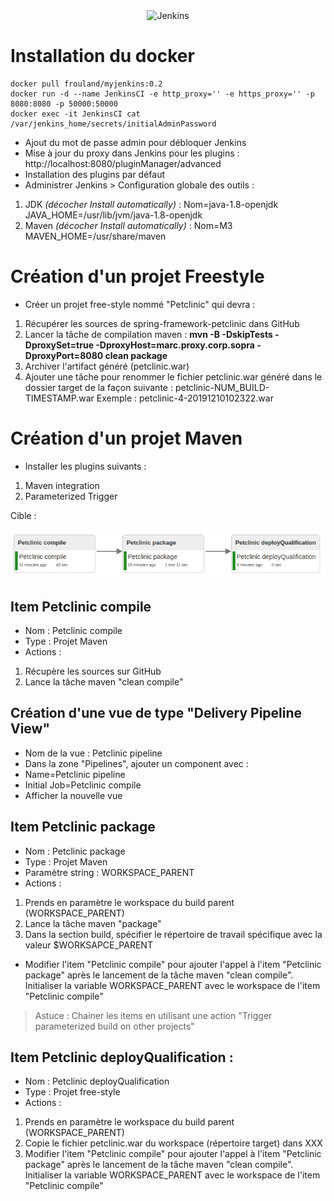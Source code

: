 <center><img src="https://cdn.ttgtmedia.com/visuals/LeMagIT/hero_article/Logo-Jenkins.jpg" alt="Jenkins" width="290"/></center>

# Installation du docker
``` 
docker pull frouland/myjenkins:0.2   
docker run -d --name JenkinsCI -e http_proxy='' -e https_proxy='' -p 8080:8080 -p 50000:50000  
docker exec -it JenkinsCI cat /var/jenkins_home/secrets/initialAdminPassword   
```

- Ajout du mot de passe admin pour débloquer Jenkins
- Mise à jour du proxy dans Jenkins pour les plugins : http://localhost:8080/pluginManager/advanced  
- Installation des plugins par défaut
- Administrer Jenkins > Configuration globale des outils :
1. JDK *(décocher Install automatically)* : Nom=java-1.8-openjdk JAVA_HOME=/usr/lib/jvm/java-1.8-openjdk
2. Maven *(décocher Install automatically)* : Nom=M3 MAVEN_HOME=/usr/share/maven
		

# Création d'un projet Freestyle
- Créer un projet free-style nommé "Petclinic" qui devra :
1. Récupérer les sources de spring-framework-petclinic dans GitHub
2. Lancer la tâche de compilation maven : **mvn -B -DskipTests -DproxySet=true -DproxyHost=marc.proxy.corp.sopra -DproxyPort=8080 clean package**
3. Archiver l'artifact généré (petclinic.war)
4. Ajouter une tâche pour renommer le fichier petclinic.war généré dans le dossier target de la façon suivante : petclinic-NUM_BUILD-TIMESTAMP.war Exemple : petclinic-4-20191210102322.war

# Création d'un projet Maven
- Installer les plugins suivants :
1. Maven integration
2. Parameterized Trigger


Cible :
<center> 
<img src="images/image1.png"/>
</center>


## Item Petclinic compile
- Nom : Petclinic compile
- Type : Projet Maven
- Actions :
1. Récupère les sources sur GitHub 
2. Lance la tâche maven "clean compile"

## Création d'une vue de type "Delivery Pipeline View"
- Nom de la vue : Petclinic pipeline
- Dans la zone "Pipelines", ajouter un component avec :
 - Name=Petclinic pipeline
 - Initial Job=Petclinic compile
- Afficher la nouvelle vue

## Item Petclinic package
- Nom : Petclinic package
- Type : Projet Maven
- Paramètre string : WORKSPACE_PARENT
- Actions :
1. Prends en paramètre le workspace du build parent (WORKSPACE\_PARENT)
2. Lance la tâche maven "package"
3. Dans la section build, spécifier le répertoire de travail spécifique avec la valeur $WORKSAPCE\_PARENT
- Modifier l'item "Petclinic compile" pour ajouter l'appel à l'item "Petclinic package" après le lancement de la tâche maven "clean compile". Initialiser la variable WORKSPACE_PARENT avec le workspace de l'item "Petclinic compile"

> Astuce : Chainer les items en utilisant une action "Trigger parameterized build on other projects"

## Item Petclinic deployQualification :
- Nom : Petclinic deployQualification
- Type : Projet free-style
- Actions :
1. Prends en paramètre le workspace du build parent (WORKSPACE\_PARENT)
2. Copie le fichier petclinic.war du workspace (répertoire target) dans XXX
3. Modifier l'item "Petclinic compile" pour ajouter l'appel à l'item "Petclinic package" après le lancement de la tâche maven "clean compile". Initialiser la variable WORKSPACE\_PARENT avec le workspace de l'item "Petclinic compile"















 
